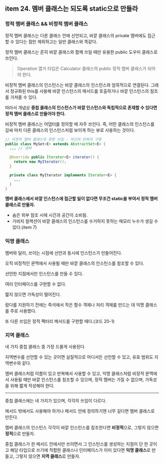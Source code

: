 ## item 24. 멤버 클래스는 되도록 static으로 만들라

### 정적 멤버 클래스 && 비정적 멤버 클래스
정적 멤버 클래스는 다른 클래스 안에 선언되고, 바깥 클래스의 private 멤버에도 접근할 수 있다는 점만 제외하고는 일반 클래스와 똑같다.

정적 멤버 클래스는 흔히 바깥 클래스와 함께 쓰일 때만 유용한 public 도우미 클래스로 쓰인다.
> Operation 열거 타입은 Calculator 클래스의 public 정적 멤버 클래스가 되어야 한다.

비정적 멤버 클래스의 인스턴스는 바깥 클래스의 인스턴스와 암묵적으로 연결된다. 그래서 정규화된 this를 사용해 바깥 인스턴스의 메서드를 호출하거나 바깥 인스턴스의 참조를 가져올 수 있다.

따라서 개념상 **중첩 클래스의 인스턴스가 바깥 인스턴스와 독립적으로 존재할 수 있다면 정적 멤버 클래스로 만들어야 한다.**

비정적 멤버 클래스는 어댑터를 정의할 때 자주 쓰인다. 즉, 어떤 클래스의 인스턴스를 감싸 마치 다른 클래스의 인스턴스처럼 보이게 하는 뷰로 사용하는 것이다.
```java
// 비정적 멤버 클래스의 흔한 쓰임 - 자신의 반복자 구현
public class MySet<E> extends AbstractSet<E> {
  ... // 생략

  @Override public Iterator<E> iterator() {
    return new MyIterator();
  }

  private class MyIterator implements Iterator<E> {
    ...
  }
}
```
**멤버 클래스에서 바깥 인스턴스에 접근할 일이 없다면 무조건 static을 부여서 정적 멤버 클래스로 만들자.**
- 숨은 외부 참조 시에 시간과 공간이 소비됨.
- 가비지 컬렉션이 바깥 클래스의 인스턴스를 수거하지 못하는 메모리 누수가 생길 수 있다.(item 7)

### 익명 클래스
멤버와 달리, 쓰이는 시점에 선언과 동시에 인스턴스가 만들어진다.

오직 비정적인 문맥에서 사용될 때만 바깥 클래스의 인스턴스를 참조할 수 있다.

선언한 지점에서만 인스턴스를 만들 수 있다.

여러 인터페이스를 구현할 수 없다.

짧지 않으면 가독성이 떨어진다.

람다를 지원하기 전에는 즉석에서 작은 함수 객체나 처리 객체를 만드는 데 익명 클래스를 주로 사용했다.

또 다른 쓰임은 정적 팩터리 메서드를 구현할 때다.(코드 20-1)

### 지역 클래스
네 가지 중첩 클래스 중 가장 드물게 사용된다.

지역변수를 선언할 수 있는 곳이면 실질적으로 어디서든 선언할 수 있고, 유효 범위도 지역변수와 같다.

멤버 클래스처럼 이름이 있고 반복해서 사용할 수 있고, 익명 클래스처럼 비정적 문맥에서 사용될 때만 바깥 인스턴스를 참조할 수 있으며, 정적 멤버는 가질 수 없으며, 가독성을 위해 짧게 작성해야 한다.

---

중첩 클래스에는 네 가지가 있으며, 각각의 쓰임이 다르다.

 메서드 밖에서도 사용해야 하거나 메서드 안에 정의하기엔 너무 길다면 멤버 클래스로 만든다. 
 
 멤버 클래스의 인스턴스 각각이 바깥 인스턴스를 참조한다면 **비정적**으로, 그렇지 않으면 **정적**으로 만들자. 
 
 중첩 클래스가 한 메서드 안에서만 쓰이면서 그 인스턴스를 생성하는 지점이 단 한 곳이고 해당 타입으로 쓰기에 적합한 클래스나 인터페이스가 이미 있다면 **익명 클래스**로 만들고, 그렇지 않으면 **지역 클래스**로 만들자.